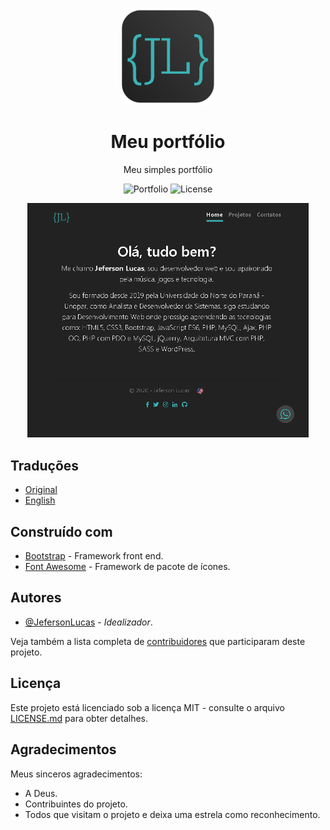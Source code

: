 <p align="center">
	<img src="assets/img/logo.png" width="150">
	<h1 align="center">Meu portfólio</h1>
	<p align="center">Meu simples portfólio</p>
	<p align="center">
    	<img src="https://img.shields.io/badge/Jeferson%20Lucas-My%20portfolio-blue" alt="Portfolio">
    	<img src="https://img.shields.io/badge/License-MIT-green" alt="License">
  	</p>
</p>

<p align="center">
	<img src="docs/capture.png" width="450">
</p>

## Traduções

* [Original](https://github.com/JefersonLucas/my-portfolio/blob/master/README.md)
* [English](https://github.com/JefersonLucas/my-portfolio/blob/master/translate/en/README.md)

## Construído com

* [Bootstrap](https://getbootstrap.com/) - Framework front end.
* [Font Awesome](https://fontawesome.com/) - Framework de pacote de ícones.

## Autores

* [@JefersonLucas](https://github.com/JefersonLucas) - _Idealizador_.

Veja também a lista completa de [contribuidores](https://github.com/JefersonLucas/my-portfolio/contributors) que participaram deste projeto.

## Licença

Este projeto está licenciado sob a licença MIT - consulte o arquivo [LICENSE.md](https://github.com/JefersonLucas/my-portfolio/blob/master/LICENSE) para obter detalhes.

## Agradecimentos

Meus sinceros agradecimentos:

* A Deus.
* Contribuintes do projeto.
* Todos que visitam o projeto e deixa uma estrela como reconhecimento.
